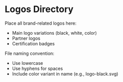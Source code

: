 # Logos Directory

Place all brand-related logos here:
- Main logo variations (black, white, color)
- Partner logos
- Certification badges

File naming convention:
- Use lowercase
- Use hyphens for spaces
- Include color variant in name (e.g., logo-black.svg)